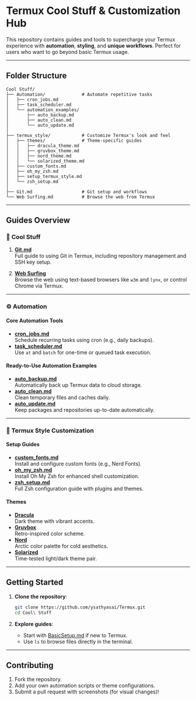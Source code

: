 # Termux Cool Stuff & Customization Hub

This repository contains guides and tools to supercharge your Termux experience with **automation**, **styling**, and **unique workflows**. Perfect for users who want to go beyond basic Termux usage.

---

## Folder Structure

```
Cool Stuff/
├── Automation/              # Automate repetitive tasks
│   ├── cron_jobs.md
│   ├── task_scheduler.md
│   └── automation_examples/
│       ├── auto_backup.md
│       ├── auto_clean.md
│       └── auto_update.md
│
├── termux_style/            # Customize Termux's look and feel
│   ├── themes/              # Theme-specific guides
│   │   ├── dracula_theme.md
│   │   ├── gruvbox_theme.md
│   │   ├── nord_theme.md
│   │   └── solarized_theme.md
│   ├── custom_fonts.md
│   ├── oh_my_zsh.md
│   ├── setup_termux_style.md
│   └── zsh_setup.md
│
├── Git.md                   # Git setup and workflows
└── Web Surfing.md           # Browse the web from Termux
```

---

## Guides Overview

### 🚀 **Cool Stuff**
1. **[Git.md](Git.md)**  
   Full guide to using Git in Termux, including repository management and SSH key setup.

2. **[Web Surfing](Web%20Surfing.md)**  
   Browse the web using text-based browsers like `w3m` and `lynx`, or control Chrome via Termux.

---

### ⚙️ **Automation**
#### Core Automation Tools
- **[cron_jobs.md](Automation/cron_jobs.md)**  
  Schedule recurring tasks using cron (e.g., daily backups).
- **[task_scheduler.md](Automation/task_scheduler.md)**  
  Use `at` and `batch` for one-time or queued task execution.

#### Ready-to-Use Automation Examples
- **[auto_backup.md](Automation/automation_examples/auto_backup.md)**  
  Automatically back up Termux data to cloud storage.
- **[auto_clean.md](Automation/automation_examples/auto_clean.md)**  
  Clean temporary files and caches daily.
- **[auto_update.md](Automation/automation_examples/auto_update.md)**  
  Keep packages and repositories up-to-date automatically.

---

### 🎨 **Termux Style Customization**
#### Setup Guides
- **[custom_fonts.md](termux_style/custom_fonts.md)**  
  Install and configure custom fonts (e.g., Nerd Fonts).
- **[oh_my_zsh.md](termux_style/oh_my_zsh.md)**  
  Install Oh My Zsh for enhanced shell customization.
- **[zsh_setup.md](termux_style/zsh_setup.md)**  
  Full Zsh configuration guide with plugins and themes.

#### Themes
- **[Dracula](termux_style/themes/dracula_theme.md)**  
  Dark theme with vibrant accents.
- **[Gruvbox](termux_style/themes/gruvbox_theme.md)**  
  Retro-inspired color scheme.
- **[Nord](termux_style/themes/nord_theme.md)**  
  Arctic color palette for cold aesthetics.
- **[Solarized](termux_style/themes/solarized_theme.md)**  
  Time-tested light/dark theme pair.

---

## Getting Started

1. **Clone the repository**:
   ```bash
   git clone https://github.com/ysathyasai/Termux.git
   cd Cool\ Stuff
   ```

2. **Explore guides**:
   - Start with [BasicSetup.md](../General/BasicSetup.md) if new to Termux.
   - Use `ls` to browse files directly in the terminal.

---

## Contributing

1. Fork the repository.
2. Add your own automation scripts or theme configurations.
3. Submit a pull request with screenshots (for visual changes)!
